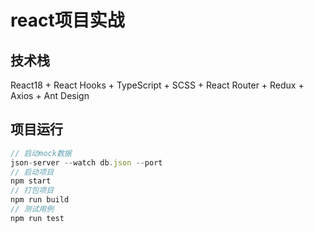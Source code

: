 # react项目实战

## 技术栈

React18 + React Hooks + TypeScript + SCSS + React Router + Redux + Axios + Ant Design

## 项目运行

```js
// 启动mock数据
json-server --watch db.json --port
// 启动项目
npm start
// 打包项目
npm run build
// 测试用例
npm run test
```
